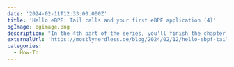 ```yaml
---
date: '2024-02-11T12:33:00.000Z'
title: 'Hello eBPF: Tail calls and your first eBPF application (4)'
ogImage: ogimage.png
description: "In the 4th part of the series, you'll finish the chapter 2 of the Learning eBPF book, learn how to use tail calls and the hello-ebpf project as a library and implement one of the book’s exercises"
externalUrl: 'https://mostlynerdless.de/blog/2024/02/12/hello-ebpf-tail-calls-and-your-first-ebpf-application-4/'
categories:
  - How-To
---
```

